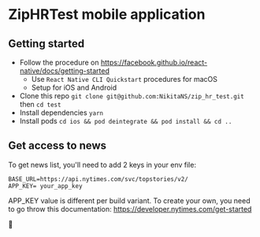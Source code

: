 # ZipHRTest mobile application

## Getting started

- Follow the procedure on https://facebook.github.io/react-native/docs/getting-started
    - Use `React Native CLI Quickstart` procedures for macOS
    - Setup for iOS and Android
- Clone this repo `git clone git@github.com:NikitaNS/zip_hr_test.git` then `cd test`
- Install dependencies `yarn`
- Install pods `cd ios && pod deintegrate && pod install && cd ..`

## Get access to news 

To get news list, you'll need to add 2 keys in your env file:

```
BASE_URL=https://api.nytimes.com/svc/topstories/v2/
APP_KEY= your_app_key
```

APP_KEY value is different per build variant. To create your own, you need to go throw this documentation: https://developer.nytimes.com/get-started


🎉

